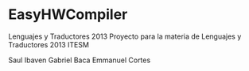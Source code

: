 EasyHWCompiler
==============

Lenguajes y Traductores 2013
Proyecto para la materia de Lenguajes y Traductores 2013 ITESM

Saul Ibaven
Gabriel Baca
Emmanuel Cortes
